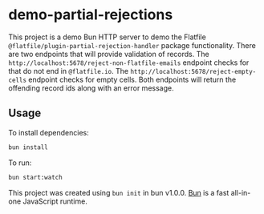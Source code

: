# demo-partial-rejections

This project is a demo Bun HTTP server to demo the Flatfile `@flatfile/plugin-partial-rejection-handler` package functionality. There are two endpoints that will provide validation of records. The `http://localhost:5678/reject-non-flatfile-emails` endpoint checks for that do not end in `@flatfile.io`. The `http://localhost:5678/reject-empty-cells` endpoint checks for empty cells. Both endpoints will return the offending record ids along with an error message.

## Usage

To install dependencies:

```bash
bun install
```

To run:

```bash
bun start:watch
```

This project was created using `bun init` in bun v1.0.0. [Bun](https://bun.sh) is a fast all-in-one JavaScript runtime.

